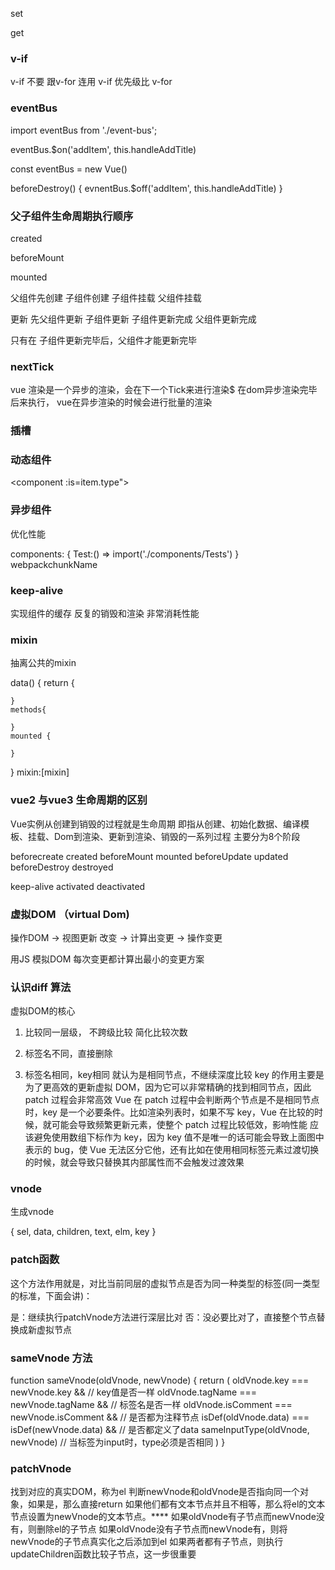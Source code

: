 set 


get

### v-if
v-if 不要 跟v-for 连用
v-if 优先级比 v-for



### eventBus


import eventBus from './event-bus';

eventBus.$on('addItem', this.handleAddTitle)

const eventBus = new Vue()

beforeDestroy() {
    evnentBus.$off('addItem', this.handleAddTitle)
}


### 父子组件生命周期执行顺序

created

beforeMount

mounted

父组件先创建
子组件创建
子组件挂载
父组件挂载

更新
先父组件更新
子组件更新
子组件更新完成
父组件更新完成

只有在 子组件更新完毕后，父组件才能更新完毕

### nextTick
vue 渲染是一个异步的渲染，会在下一个Tick来进行渲染$
在dom异步渲染完毕后来执行，
vue在异步渲染的时候会进行批量的渲染

### 插槽


### 动态组件
<component :is=item.type"></component>


### 异步组件


优化性能

components: {
    Test:() => import('./components/Tests')
}
webpackchunkName

### keep-alive
实现组件的缓存
反复的销毁和渲染 非常消耗性能
<keep-alive>
    <comp-a v-if="state === 'A'"></comp-a>
<keep-alive>


### mixin
抽离公共的mixin

data() {
    return {

    }
    methods{

    }
    mounted {

    }
}
mixin:[mixin]


### vue2 与vue3 生命周期的区别
Vue实例从创建到销毁的过程就是生命周期
即指从创建、初始化数据、编译模板、挂载、Dom到渲染、更新到渲染、销毁的一系列过程
主要分为8个阶段

beforecreate
created
beforeMount
mounted
beforeUpdate
updated
beforeDestroy
destroyed

keep-alive
activated
deactivated

### 虚拟DOM （virtual Dom)
操作DOM -> 视图更新
改变 -> 计算出变更 -> 操作变更

用JS 模拟DOM 
每次变更都计算出最小的变更方案

### 认识diff 算法

虚拟DOM的核心
1. 比较同一层级， 不跨级比较
简化比较次数

2. 标签名不同，直接删除

3. 标签名相同，key相同
就认为是相同节点，不继续深度比较
key 的作用主要是为了更高效的更新虚拟 DOM，因为它可以非常精确的找到相同节点，因此 patch 过程会非常高效
Vue 在 patch 过程中会判断两个节点是不是相同节点时，key 是一个必要条件。比如渲染列表时，如果不写 key，Vue 在比较的时候，就可能会导致频繁更新元素，使整个 patch 过程比较低效，影响性能
应该避免使用数组下标作为 key，因为 key 值不是唯一的话可能会导致上面图中表示的 bug，使 Vue 无法区分它他，还有比如在使用相同标签元素过渡切换的时候，就会导致只替换其内部属性而不会触发过渡效果



### vnode

生成vnode

{
    sel,
    data,
    children,
     text,
     elm,
     key
}

### patch函数

这个方法作用就是，对比当前同层的虚拟节点是否为同一种类型的标签(同一类型的标准，下面会讲)：

是：继续执行patchVnode方法进行深层比对
否：没必要比对了，直接整个节点替换成新虚拟节点


### sameVnode 方法
function sameVnode(oldVnode, newVnode) {
  return (
    oldVnode.key === newVnode.key && // key值是否一样
    oldVnode.tagName === newVnode.tagName && // 标签名是否一样
    oldVnode.isComment === newVnode.isComment && // 是否都为注释节点
    isDef(oldVnode.data) === isDef(newVnode.data) && // 是否都定义了data
    sameInputType(oldVnode, newVnode) // 当标签为input时，type必须是否相同
  )
}

### patchVnode 

找到对应的真实DOM，称为el
判断newVnode和oldVnode是否指向同一个对象，如果是，那么直接return
如果他们都有文本节点并且不相等，那么将el的文本节点设置为newVnode的文本节点。****
如果oldVnode有子节点而newVnode没有，则删除el的子节点
如果oldVnode没有子节点而newVnode有，则将newVnode的子节点真实化之后添加到el
如果两者都有子节点，则执行updateChildren函数比较子节点，这一步很重要






